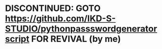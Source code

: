 # DISCONTINUED: GOTO https://github.com/IKD-S-STUDIO/pythonpassswordgeneratorscript FOR REVIVAL (by me)
